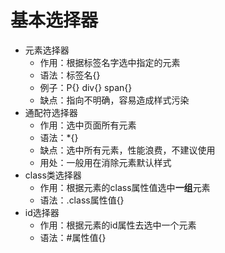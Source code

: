 # 基本选择器

* 元素选择器
  * 作用：根据标签名字选中指定的元素
  * 语法：标签名{}
  * 例子：P{}  div{}  span{}
  * 缺点：指向不明确，容易造成样式污染
* 通配符选择器
  * 作用：选中页面所有元素
  * 语法：*{}
  * 缺点：选中所有元素，性能浪费，不建议使用
  * 用处：一般用在消除元素默认样式
* class类选择器
  * 作用：根据元素的class属性值选中**一组**元素
  * 语法：.class属性值{}
* id选择器
  * 作用：根据元素的id属性去选中一个元素
  * 语法：#属性值{}